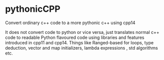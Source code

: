 # pythonicCPP
Convert ordinary c++ code to a more pythonic c++ using cpp14

It does not convert code to python or vice versa, just translates normal c++ code to readable Python flavoured code using libraries and features introduced in cpp11 and cpp14.
Things like Ranged-based for loops, type deduction, vector and map initializers, lambda expressions , std algorithms etc.

